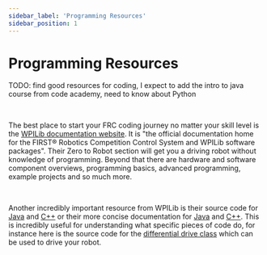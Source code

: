 ```yaml
---
sidebar_label: 'Programming Resources'
sidebar_position: 1
---
```


# Programming Resources

TODO: find good resources for coding, I expect to add the intro to java course from code academy, need to know about Python

<br/>

The best place to start your FRC coding journey no matter your skill level is the [WPILib documentation website](https://docs.wpilib.org/en/stable/docs/zero-to-robot/introduction.html). It is "the official documentation home for the FIRST® Robotics Competition Control System and WPILib software packages". Their Zero to Robot section will get you a driving robot without knowledge of programming. Beyond that there are hardware and software component overviews, programming basics, advanced programming, example projects and so much more.

<br/>

Another incredibly important resource from WPILib is their source code for [Java](https://github.com/wpilibsuite/allwpilib/tree/main/wpilibj/src/main/java/edu/wpi/first/wpilibj) and [C++](https://github.com/wpilibsuite/allwpilib/tree/main/wpilibc/src/main/native/cpp) or their more concise documentation for [Java](https://github.wpilib.org/allwpilib/docs/release/java/) and [C++](https://github.wpilib.org/allwpilib/docs/release/cpp/). This is incredibly useful for understanding what specific pieces of code do, for instance here is the source code for the [differential drive class](https://github.com/wpilibsuite/allwpilib/blob/main/wpilibj/src/main/java/edu/wpi/first/wpilibj/drive/DifferentialDrive.java) which can be used to drive your robot.